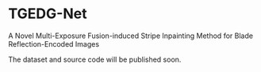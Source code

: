 # TGEDG-Net

A Novel Multi-Exposure Fusion-induced Stripe Inpainting Method for Blade Reflection-Encoded Images

The dataset and source code will be published soon.
